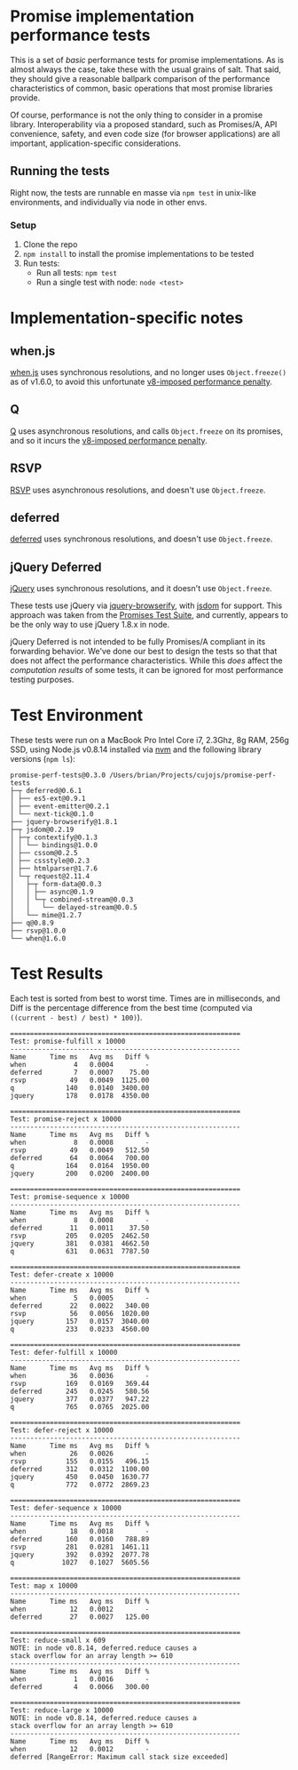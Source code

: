 # Promise implementation performance tests

This is a set of *basic* performance tests for promise implementations.  As is almost always the case, take these with the usual grains of salt.  That said, they should give a reasonable ballpark comparison of the performance characteristics of common, basic operations that most promise libraries provide.

Of course, performance is not the only thing to consider in a promise library.  Interoperability via a proposed standard, such as Promises/A, API convenience, safety, and even code size (for browser applications) are all important, application-specific considerations.

## Running the tests

Right now, the tests are runnable en masse via `npm test` in unix-like environments, and individually via node in other envs.

### Setup

1. Clone the repo
1. `npm install` to install the promise implementations to be tested
1. Run tests:
    * Run all tests: `npm test`
    * Run a single test with node: `node <test>`

# Implementation-specific notes

## when.js

[when.js](https://github.com/cujojs/when) uses synchronous resolutions, and no longer uses `Object.freeze()` as of v1.6.0, to avoid this unfortunate [v8-imposed performance penalty](http://stackoverflow.com/questions/8435080/any-performance-benefit-to-locking-down-javascript-objects).

## Q

[Q](https://github.com/kriskowal/q) uses asynchronous resolutions, and calls `Object.freeze` on its promises, and so it incurs the [v8-imposed performance penalty](http://stackoverflow.com/questions/8435080/any-performance-benefit-to-locking-down-javascript-objects).

## RSVP

[RSVP](https://github.com/tildeio/rsvp.js) uses asynchronous resolutions, and doesn't use `Object.freeze`.

## deferred

[deferred](https://github.com/medikoo/deferred) uses synchronous resolutions, and doesn't use `Object.freeze`.

## jQuery Deferred

[jQuery](http://jquery.com) uses synchronous resolutions, and it doesn't use `Object.freeze`.

These tests use jQuery via [jquery-browserify](https://github.com/jmars/jquery-browserify), with [jsdom](https://github.com/tmpvar/jsdom) for support.  This approach was taken from the [Promises Test Suite](https://github.com/domenic/promise-tests), and currently, appears to be the only way to use jQuery 1.8.x in node.

jQuery Deferred is not intended to be fully Promises/A compliant in its forwarding behavior.  We've done our best to design the tests so that that does not affect the performance characteristics.  While this *does* affect the *computation results* of some tests, it can be ignored for most performance testing purposes.

# Test Environment

These tests were run on a MacBook Pro Intel Core i7, 2.3Ghz, 8g RAM, 256g SSD, using Node.js v0.8.14 installed via [nvm](https://github.com/creationix/nvm) and the following library versions (`npm ls`):

```text
promise-perf-tests@0.3.0 /Users/brian/Projects/cujojs/promise-perf-tests
├─┬ deferred@0.6.1
│ ├── es5-ext@0.9.1
│ ├── event-emitter@0.2.1
│ └── next-tick@0.1.0
├── jquery-browserify@1.8.1
├─┬ jsdom@0.2.19
│ ├─┬ contextify@0.1.3
│ │ └── bindings@1.0.0
│ ├── cssom@0.2.5
│ ├── cssstyle@0.2.3
│ ├── htmlparser@1.7.6
│ └─┬ request@2.11.4
│   ├─┬ form-data@0.0.3
│   │ ├── async@0.1.9
│   │ └─┬ combined-stream@0.0.3
│   │   └── delayed-stream@0.0.5
│   └── mime@1.2.7
├── q@0.8.9
├── rsvp@1.0.0
└── when@1.6.0
```

# Test Results

Each test is sorted from best to worst time. Times are in milliseconds, and Diff is the percentage difference from the best time (computed via `((current - best) / best) * 100)`).

```text
==========================================================
Test: promise-fulfill x 10000
----------------------------------------------------------
Name      Time ms   Avg ms   Diff %
when            4   0.0004        -
deferred        7   0.0007    75.00
rsvp           49   0.0049  1125.00
q             140   0.0140  3400.00
jquery        178   0.0178  4350.00

==========================================================
Test: promise-reject x 10000
----------------------------------------------------------
Name      Time ms   Avg ms   Diff %
when            8   0.0008        -
rsvp           49   0.0049   512.50
deferred       64   0.0064   700.00
q             164   0.0164  1950.00
jquery        200   0.0200  2400.00

==========================================================
Test: promise-sequence x 10000
----------------------------------------------------------
Name      Time ms   Avg ms   Diff %
when            8   0.0008        -
deferred       11   0.0011    37.50
rsvp          205   0.0205  2462.50
jquery        381   0.0381  4662.50
q             631   0.0631  7787.50

==========================================================
Test: defer-create x 10000
----------------------------------------------------------
Name      Time ms   Avg ms   Diff %
when            5   0.0005        -
deferred       22   0.0022   340.00
rsvp           56   0.0056  1020.00
jquery        157   0.0157  3040.00
q             233   0.0233  4560.00

==========================================================
Test: defer-fulfill x 10000
----------------------------------------------------------
Name      Time ms   Avg ms   Diff %
when           36   0.0036        -
rsvp          169   0.0169   369.44
deferred      245   0.0245   580.56
jquery        377   0.0377   947.22
q             765   0.0765  2025.00

==========================================================
Test: defer-reject x 10000
----------------------------------------------------------
Name      Time ms   Avg ms   Diff %
when           26   0.0026        -
rsvp          155   0.0155   496.15
deferred      312   0.0312  1100.00
jquery        450   0.0450  1630.77
q             772   0.0772  2869.23

==========================================================
Test: defer-sequence x 10000
----------------------------------------------------------
Name      Time ms   Avg ms   Diff %
when           18   0.0018        -
deferred      160   0.0160   788.89
rsvp          281   0.0281  1461.11
jquery        392   0.0392  2077.78
q            1027   0.1027  5605.56

==========================================================
Test: map x 10000
----------------------------------------------------------
Name      Time ms   Avg ms   Diff %
when           12   0.0012        -
deferred       27   0.0027   125.00

==========================================================
Test: reduce-small x 609
NOTE: in node v0.8.14, deferred.reduce causes a
stack overflow for an array length >= 610
----------------------------------------------------------
Name      Time ms   Avg ms   Diff %
when            1   0.0016        -
deferred        4   0.0066   300.00

==========================================================
Test: reduce-large x 10000
NOTE: in node v0.8.14, deferred.reduce causes a
stack overflow for an array length >= 610
----------------------------------------------------------
Name      Time ms   Avg ms   Diff %
when           12   0.0012        -
deferred [RangeError: Maximum call stack size exceeded]
```

